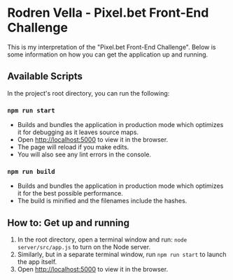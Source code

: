 # Rodren Vella - Pixel.bet Front-End Challenge

This is my interpretation of the "Pixel.bet Front-End Challenge". Below is some information on how you can get the application up and running.

## Available Scripts

In the project's root directory, you can run the following:

### `npm run start`

* Builds and bundles the application in production mode which optimizes it for debugging as it leaves source maps.
* Open [http://localhost:5000](http://localhost:5000) to view it in the browser.
* The page will reload if you make edits.
* You will also see any lint errors in the console.

### `npm run build`

* Builds and bundles the application in production mode which optimizes it for the best possible performance.
* The build is minified and the filenames include the hashes.

## How to: Get up and running

1. In the root directory, open a terminal window and run: `node server/src/app.js` to turn on the Node server.
2. Similarly, but in a separate terminal window, run `npm run start` to launch the app itself.
3. Open [http://localhost:5000](http://localhost:5000) to view it in the browser.
